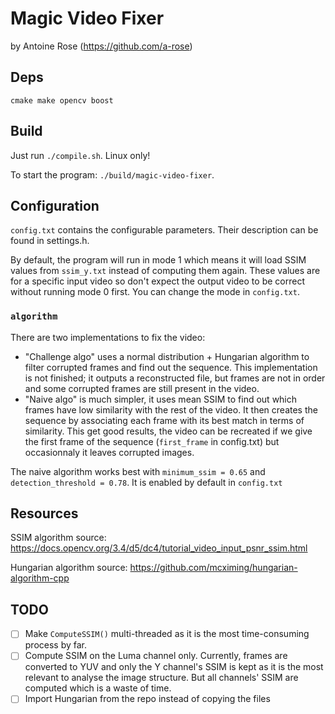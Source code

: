# Magic Video Fixer

by Antoine Rose (https://github.com/a-rose)

## Deps
`cmake make opencv boost`

## Build
Just run `./compile.sh`. Linux only!

To start the program: `./build/magic-video-fixer`.

## Configuration

`config.txt` contains the configurable parameters. Their description can be found in settings.h.

By default, the program will run in mode 1 which means it will load SSIM values from `ssim_y.txt` instead of computing them again. These values are for a specific input video so don't expect the output video to be correct without running mode 0 first. You can change the mode in `config.txt`. 

### `algorithm`

There are two implementations to fix the video:
 - "Challenge algo" uses  a normal distribution + Hungarian algorithm to filter corrupted frames and find out the sequence. This implementation is not finished; it outputs a reconstructed file, but frames are not in order and some corrupted frames are still present in the video.
 - "Naive algo" is much simpler, it uses mean SSIM to find out which frames have low similarity with the rest of the video. It then creates the sequence by associating each frame with its best match in terms of similarity. This get good results, the video can be recreated if we give the first frame of the sequence (`first_frame` in config.txt) but occasionnaly it leaves corrupted images.

The naive algorithm works best with `minimum_ssim = 0.65` and `detection_threshold = 0.78`. It is enabled by default in `config.txt`

## Resources

SSIM algorithm source: https://docs.opencv.org/3.4/d5/dc4/tutorial_video_input_psnr_ssim.html

Hungarian algorithm source: https://github.com/mcximing/hungarian-algorithm-cpp

## TODO

- [ ] Make `ComputeSSIM()` multi-threaded as it is the most time-consuming process by far.
- [ ] Compute SSIM on the Luma channel only. Currently, frames are converted to YUV and only the Y channel's SSIM is kept as it is the most relevant to analyse the image structure. But all channels' SSIM are computed which is a waste of time.
- [ ] Import Hungarian from the repo instead of copying the files